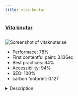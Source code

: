 ```yaml
---
title: vita-knutar
---
```


<div style="height: 3rem">
  <a href="http://vitaknutar.se/"><h3>Vita knutar</h3></a>
</div>
<img loading="lazy" src="/images/thumbs/vitaknutar.se.jpg" alt="Screenshot of vitaknutar.se" />
<ul>
  <li>Performace: 78%</li>
  <li>
    First contentful paint:
    3.13Sec
  </li>
  <li>Best practices: 64%</li>
  <li>Accessibility: 94%</li>
  <li>SEO: 100%</li>
  <li>carbon footprint: 0.127</li>
</ul>
<details>
  <summary>Description</summary>
  <p>Vita knutar is a cozy shop in the small Småland village Örntorp, we have been open since June 2015 and now we have an e-commerce as well. We offer housewares and other handy to the kitchen, good stuff to clean up naturally with, porcelain and pottery to the dinner table, décor and gifts, tea & coffee, chocolate and snacks and organic body and skin care. Because we are passionate about craftsmanship, fair conditions, locally and not least the environment is the very most you will find in our manufactured here in Sweden, body and everything edible is organic and / or Fair Trade. It is not manufactured in Sweden come from producers who have the same mindset as we are.Joomla version: 3.6.2
Template: Joom on Warp framework 7 by Yootheme
Modules used:  JM Slideshow, Virtuemart, VP Manufacturer Carousel, AcyMailing,  OS Responsive Image Gallery
Made by Orangia AB; http://orangia.se</p>
</details>

